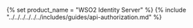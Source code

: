 {% set product_name = "WSO2 Identity Server" %}
{% include "../../../../../../includes/guides/api-authorization.md" %}